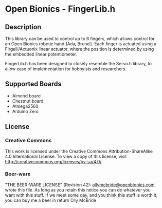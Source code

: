 # Open Bionics - FingerLib.h

## Description
This library can be used to control up to 6 fingers, which allows control for an Open Bionics robotic hand (Ada, Brunel). Each finger is actuated using a Firgelli/Actuonix
linear actuator, where the position is determined by using the embedded linear potentiometer. 

FingerLib.h has been designed to closely resemble the Servo.h library, to allow ease of implementation for hobbyists and researchers. 


## Supported Boards
- Almond board
- Chestnut board
- Atmega2560
- Arduino Zero

## License

### Creative Commons
This work is licensed under the Creative Commons Attribution-ShareAlike 4.0 International License.
To view a copy of this license, visit http://creativecommons.org/licenses/by-sa/4.0/

### Beer-ware
"THE BEER-WARE LICENSE" (Revision 42):
<ollymcbride@openbionics.com> wrote this file. As long as you retain this notice you
can do whatever you want with this stuff. If we meet some day, and you think
this stuff is worth it, you can buy me a beer in return Olly McBride
